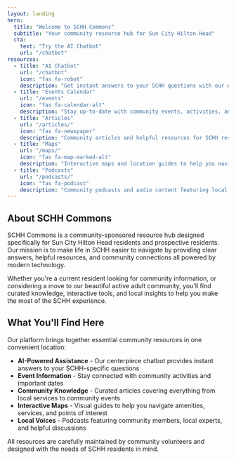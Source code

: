 ```yaml
---
layout: landing
hero:
  title: "Welcome to SCHH Commons"
  subtitle: "Your community resource hub for Sun City Hilton Head"
  cta:
    text: "Try the AI Chatbot"
    url: "/chatbot"
resources:
  - title: "AI Chatbot"
    url: "/chatbot"
    icon: "fas fa-robot"
    description: "Get instant answers to your SCHH questions with our AI-powered assistant trained on community knowledge"
  - title: "Events Calendar"
    url: "/events"
    icon: "fas fa-calendar-alt"
    description: "Stay up-to-date with community events, activities, and important dates in Sun City Hilton Head"
  - title: "Articles"
    url: "/articles/"
    icon: "fas fa-newspaper"
    description: "Community articles and helpful resources for SCHH residents and prospective residents"
  - title: "Maps"
    url: "/maps/"
    icon: "fas fa-map-marked-alt"
    description: "Interactive maps and location guides to help you navigate Sun City Hilton Head"
  - title: "Podcasts"
    url: "/podcasts/"
    icon: "fas fa-podcast"
    description: "Community podcasts and audio content featuring local voices and topics"
---
```


<style>

    /* Landing page specific overrides */
    .text-primary {
        color: #2F4F4F  !important;
    }
    .card-title {
        color: #2F4F4F  !important;
    }
    .btn-primary {
        background-color: #2F4F4F  !important;
        border-color: #2F4F4F  !important;
    }
    .btn-primary:hover {
        background-color: #A0524D !important;
        border-color: #A0524D !important;
        box-shadow: 0 4px 8px rgba(90, 19, 17, 0.2);
    }
    .card:hover {
        border-color: #A0524D !important;
        box-shadow: 0 4px 8px rgba(90, 19, 17, 0.2);
    }
    .card:hover i, .card:hover .card-title {
        color: #A0524D !important;
    }

</style>

## About SCHH Commons

SCHH Commons is a community-sponsored resource hub designed specifically for Sun City Hilton Head residents and prospective residents. Our mission is to make life in SCHH easier to navigate by providing clear answers, helpful resources, and community connections all powered by modern technology.

Whether you're a current resident looking for community information, or considering a move to our beautiful active adult community, you'll find curated knowledge, interactive tools, and local insights to help you make the most of the SCHH experience.

## What You'll Find Here

Our platform brings together essential community resources in one convenient location:

- **AI-Powered Assistance** - Our centerpiece chatbot provides instant answers to your SCHH-specific questions
- **Event Information** - Stay connected with community activities and important dates
- **Community Knowledge** - Curated articles covering everything from local services to community events
- **Interactive Maps** - Visual guides to help you navigate amenities, services, and points of interest
- **Local Voices** - Podcasts featuring community members, local experts, and helpful discussions

All resources are carefully maintained by community volunteers and designed with the needs of SCHH residents in mind.